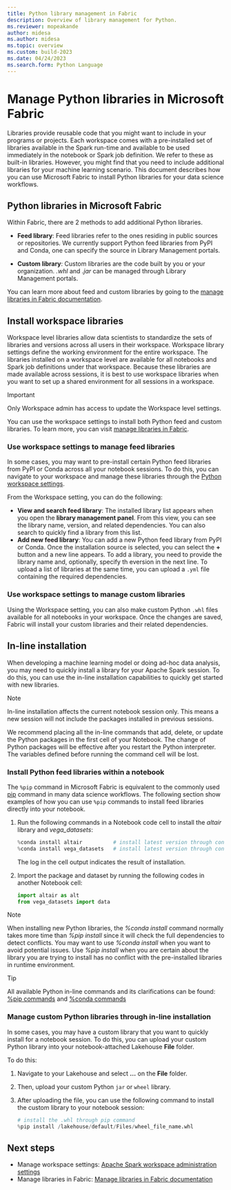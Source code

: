 ```yaml
---
title: Python library management in Fabric
description: Overview of library management for Python.
ms.reviewer: mopeakande
author: midesa
ms.author: midesa
ms.topic: overview 
ms.custom: build-2023
ms.date: 04/24/2023
ms.search.form: Python Language
---
```


# Manage Python libraries in Microsoft Fabric

Libraries provide reusable code that you might want to include in your programs or projects. Each workspace comes with a pre-installed set of libraries available in the Spark run-time and available to be used immediately in the notebook or Spark job definition. We refer to these as built-in libraries. However, you might find that you need to include additional libraries for your machine learning scenario. This document describes how you can use Microsoft Fabric to install Python libraries for your data science workflows.

## Python libraries in Microsoft Fabric

Within Fabric, there are 2 methods to add additional Python libraries.

- **Feed library**: Feed libraries refer to the ones residing in public sources or repositories. We currently support Python feed libraries from PyPI and Conda, one can specify the source in Library Management portals.

- **Custom library**: Custom libraries are the code built by you or your organization. *.whl* and *.jar* can be managed through Library Management portals.

You can learn more about feed and custom libraries by going to the [manage libraries in Fabric documentation](../../data-engineering/library-management.md).

## Install workspace libraries

Workspace level libraries allow data scientists to standardize the sets of libraries and versions across all users in their workspace. Workspace library settings define the working environment for the entire workspace. The libraries installed on a workspace level are available for all notebooks and Spark job definitions under that workspace. Because these libraries are made available across sessions, it is best to use workspace libraries when you want to set up a shared environment for all sessions in a workspace.

   > [!IMPORTANT]
   > Only Workspace admin has access to update the Workspace level settings.

You can use the workspace settings to install both Python feed and custom libraries. To learn more, you can visit [manage libraries in Fabric](../../data-engineering/library-management.md).

### Use workspace settings to manage feed libraries

In some cases, you may want to pre-install certain Python feed libraries from PyPI or Conda across all your notebook sessions. To do this, you can navigate to your workspace and manage these libraries through the [Python workspace settings](../../data-engineering/library-management.md#library-management-in-workspace-setting).

From the Workspace setting, you can do the following:

- **View and search feed library**: The installed library list appears when you open the **library management panel**. From this view, you can see the library name, version, and related dependencies. You can also search to quickly find a library from this list.
- **Add new feed library**: You can add a new Python feed library from PyPI or Conda. Once the installation source is selected, you can select the **+** button and a new line appears. To add a library, you need to provide the library name and, optionally, specify th eversion in the next line. To upload a list of libraries at the same time, you can upload a ```.yml``` file containing the required dependencies.

### Use workspace settings to manage custom libraries

Using the Workspace setting, you can also make custom Python ```.whl``` files available for all notebooks in your workspace. Once the changes are saved, Fabric will install your custom libraries and their related dependencies.  

## In-line installation

When developing a machine learning model or doing ad-hoc data analysis, you may need to quickly install a library for your Apache Spark session. To do this, you can use the in-line installation capabilities to quickly get started with new libraries.  

   > [!NOTE]
   > In-line installation affects the current notebook session only. This means a new session will not include the packages installed in previous sessions.
   >
   > We recommend placing all the in-line commands that add, delete, or update the Python packages in the first cell of your Notebook. The change of Python packages will be effective after you restart the Python interpreter. The variables defined before running the command cell will be lost.

### Install Python feed libraries within a notebook

The ```%pip``` command in Microsoft Fabric is equivalent to the commonly used [pip](https://pip.pypa.io/stable/user_guide/) command in many data science workflows. The following section show examples of how you can use ```%pip``` commands to install feed libraries directly into your notebook.

1. Run the following commands in a Notebook code cell to install the *altair* library and *vega_datasets*:

   ```python
   %conda install altair          # install latest version through conda command
   %conda install vega_datasets   # install latest version through conda command
   ```

   The log in the cell output indicates the result of installation.

1. Import the package and dataset by running the following codes in another Notebook cell:

   ```python
   import altair as alt
   from vega_datasets import data
   ```

> [!NOTE]
> When installing new Python libraries, the *%conda install* command normally takes more time than *%pip install* since it will check the full dependencies to detect conflicts. You may want to use *%conda install* when you want to avoid potential issues. Use *%pip install* when you are certain about the library you are trying to install has no conflict with the pre-installed libraries in runtime environment.

> [!TIP]
> All available Python in-line commands and its clarifications can be found: [%pip commands](https://pip.pypa.io/en/stable/cli/) and [%conda commands](https://docs.conda.io/projects/conda/en/latest/commands.html)

### Manage custom Python libraries through in-line installation

In some cases, you may have a custom library that you want to quickly install for a notebook session. To do this, you can upload your custom Python library into your notebook-attached Lakehouse **File** folder.

To do this:

1. Navigate to your Lakehouse and select **…** on the **File** folder.
1. Then, upload your custom Python ```jar``` or ```wheel``` library.
1. After uploading the file, you can use the following command to install the custom library to your notebook session:

    ```python
    # install the .whl through pip command
    %pip install /lakehouse/default/Files/wheel_file_name.whl             
    ```

## Next steps

- Manage workspace settings: [Apache Spark workspace administration settings](../../data-engineering/workspace-admin-settings.md)
- Manage libraries in Fabric: [Manage libraries in Fabric documentation](../../data-engineering/library-management.md)
